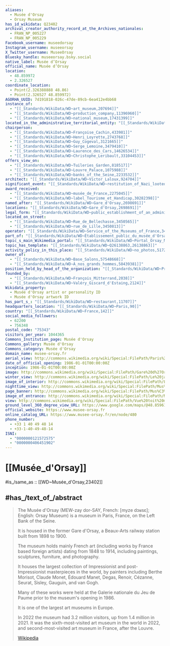 ```yaml
---
aliases:
  - Musée d'Orsay 
  - Orsay Museum
has_id_wikidata: Q23402
archival_creator_authority_record_at_the_Archives_nationales:
  - FRAN_NP_005227
  - FRAN_NP_005229
Facebook_username: museedorsay
Instagram_username: museeorsay
X_Twitter_username: MuseeOrsay
Bluesky_handle: museeorsay.bsky.social
native_label: Musée d’Orsay
official_name: Musée d’Orsay
location:
  - 48.859972
  - 2.326527
coordinate_location:
  - Point(2.326388888 48.86)
  - Point(2.326527 48.859972)
AGORHA_UUID: 7d191818-026c-47de-89cb-6ea412e4bb68
instance_of:
  - "[[_Standards/WikiData/WD~art_museum,207694]]"
  - "[[_Standards/WikiData/WD~production_company,11396960]]"
  - "[[_Standards/WikiData/WD~national_museum,17431399]]"
located_in_the_administrative_territorial_entity: "[[_Standards/WikiData/WD~7th_arrondissement_of_Paris,259463]]"
chairperson:
  - "[[_Standards/WikiData/WD~Françoise_Cachin,433981]]"
  - "[[_Standards/WikiData/WD~Henri_Loyrette,2743768]]"
  - "[[_Standards/WikiData/WD~Guy_Cogeval,3121665]]"
  - "[[_Standards/WikiData/WD~Serge_Lemoine,3479410]]"
  - "[[_Standards/WikiData/WD~Laurence_des_Cars,14626534]]"
  - "[[_Standards/WikiData/WD~Christophe_Leribault,33104453]]"
offers_view_on:
  - "[[_Standards/WikiData/WD~Tuileries_Garden,818517]]"
  - "[[_Standards/WikiData/WD~Louvre_Palace,1075988]]"
  - "[[_Standards/WikiData/WD~banks_of_the_Seine,2233532]]"
architect: "[[_Standards/WikiData/WD~Victor_Laloux,924704]]"
significant_event: "[[_Standards/WikiData/WD~restitution_of_Nazi_looted_art,2146005]]"
award_received:
  - "[[_Standards/WikiData/WD~musée_de_France,2275045]]"
  - "[[_Standards/WikiData/WD~label_Tourisme_et_Handicap,30282398]]"
named_after: "[[_Standards/WikiData/WD~Gare_d'Orsay,2698691]]"
locations: "[[_Standards/WikiData/WD~Gare_d'Orsay,2698691]]"
legal_form: "[[_Standards/WikiData/WD~public_establishment_of_an_administrative_nature,3244038]]"
located_on_street:
  - "[[_Standards/WikiData/WD~Rue_de_Bellechasse,3450565]]"
  - "[[_Standards/WikiData/WD~rue_de_Lille,3450813]]"
operator: "[[_Standards/WikiData/WD~Service_of_the_Museums_of_France,3480397]]"
part_of: "[[_Standards/WikiData/WD~Établissement_public_du_musée_d'Orsay_et_du_musée_de_l'Orangerie,13380294]]"
topic_s_main_Wikimedia_portal: "[[_Standards/WikiData/WD~Portal_Orsay_Museum,15904260]]"
topic_has_template: "[[_Standards/WikiData/WD~Q26138863,26138863]]"
activity_policy_in_this_place: "[[_Standards/WikiData/WD~no_photos,51728721]]"
owner_of:
  - "[[_Standards/WikiData/WD~Base_Salons,57548668]]"
  - "[[_Standards/WikiData/WD~À_nos_grands_hommes,58439381]]"
position_held_by_head_of_the_organization: "[[_Standards/WikiData/WD~President_of_the_Musée_d'Orsay,108552181]]"
founded_by:
  - "[[_Standards/WikiData/WD~François_Mitterrand,2038]]"
  - "[[_Standards/WikiData/WD~Valéry_Giscard_d'Estaing,2124]]"
Wikidata_property:
  - Musée d'Orsay artist or personality ID
  - Musée d'Orsay artwork ID
has_part_s_: "[[_Standards/WikiData/WD~restaurant,11707]]"
headquarters_location: "[[_Standards/WikiData/WD~Paris,90]]"
country: "[[_Standards/WikiData/WD~France,142]]"
social_media_followers:
  - 62200
  - 756348
postal_code: "75343"
visitors_per_year: 1044365
Commons_Institution_page: Musée d'Orsay
Commons_gallery: Musée d'Orsay
Commons_category: Musée d'Orsay
domain_name: musee-orsay.fr
aerial_view: http://commons.wikimedia.org/wiki/Special:FilePath/Paris%20-%20Orthophotographie%20-%202018%20-%20Palais%20du%20Louvre%2002.jpg
date_of_official_opening: 1986-01-01T00:00:00Z
inception: 1986-01-01T00:00:00Z
image: http://commons.wikimedia.org/wiki/Special:FilePath/Gare%20d%27Orsay%20%2849570190081%29.jpg
winter_view: http://commons.wikimedia.org/wiki/Special:FilePath/Le%20jardin%20des%20Tuileries%20et%20le%20mus%C3%A9e%20d%27Orsay%20sous%20la%20neige%2C%20Paris%202009.jpg
image_of_interior: http://commons.wikimedia.org/wiki/Special:FilePath/Le%20Mus%C3%A9e%20d%27Orsay%20%2830948780792%29.jpg
nighttime_view: http://commons.wikimedia.org/wiki/Special:FilePath/Mus%C3%A9e%20d%27Orsay%2012%20November%202008.jpg
page_banner: http://commons.wikimedia.org/wiki/Special:FilePath/Mus%C3%A9e%20d%27Orsay%2C%20North-West%20view%2C%20Paris%207e%20140402.jpg
image_of_entrance: http://commons.wikimedia.org/wiki/Special:FilePath/Museo%20d%27Orsay%20entrata.JPG
view: http://commons.wikimedia.org/wiki/Special:FilePath/Vue%20toit%20mus%C3%A9e%20Orsay%207.JPG
ground_level_360_degree_view_URL: https://www.google.com/maps/@48.8596133,2.3271487,2a,75y,301.36h,100.2t/data=!3m6!1e1!3m4!1sDoW4xhlpan_zPac0ust8_g!2e0!7i13312!8i6656
official_website: https://www.musee-orsay.fr
online_catalog_URL: https://www.musee-orsay.fr/en/node/480
phone_number:
  - +33 1 40 49 48 14
  - +33-1-40-49-48-14
ISNI:
  - "0000000121572575"
  - "0000000406451902"
---
```


# [[Musée_d'Orsay]] 

#is_/same_as :: [[WD~Musée_d'Orsay,23402]] 

## #has_/text_of_/abstract 

> The Musée d'Orsay (MEW-zay dor-SAY, French: [myze dɔʁsɛ]; English: Orsay Museum) 
> is a museum in Paris, France, on the Left Bank of the Seine. 
> 
> It is housed in the former Gare d'Orsay, a Beaux-Arts railway station built from 1898 to 1900. 
> 
> The museum holds mainly French art (including works by France based foreign artists) 
> dating from 1848 to 1914, including paintings, sculptures, furniture, and photography. 
> 
> It houses the largest collection of Impressionist and post-Impressionist masterpieces 
> in the world, by painters including Berthe Morisot, Claude Monet, Édouard Manet, Degas, Renoir, Cézanne, Seurat, Sisley, Gauguin, and van Gogh. 
> 
> Many of these works were held at the Galerie nationale du Jeu de Paume 
> prior to the museum's opening in 1986. 
> 
> It is one of the largest art museums in Europe.
>
> In 2022 the museum had 3.2 million visitors, up from 1.4 million in 2021. 
> It was the sixth-most-visited art museum in the world in 2022, 
> and second-most-visited art museum in France, after the Louvre.
>
> [Wikipedia](https://en.wikipedia.org/wiki/Mus%C3%A9e%20d'Orsay) 

